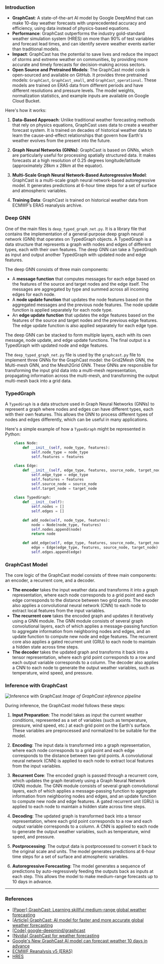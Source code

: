 ### Introduction

- **GraphCast**: A state-of-the-art AI model by Google DeepMind that can make 10-day weather forecasts with unprecedented accuracy and efficiency, using data instead of physics-based equations.
- **Performance**: GraphCast outperforms the industry gold-standard weather simulation system (HRES) on more than 90% of test variables and forecast lead times, and can identify severe weather events earlier than traditional models.
- **Impact**: GraphCast has the potential to save lives and reduce the impact of storms and extreme weather on communities, by providing more accurate and timely forecasts for decision-making across sectors.
- **Open Source and Pretrained Models**: The GraphCast model code is open-sourced and available on GitHub. It provides three pretrained models: `GraphCast`, `GraphCast_small`, and `GraphCast_operational`. These models are trained on ERA5 data from different periods and have different resolutions and pressure levels. The model weights, normalization statistics, and example inputs are available on Google Cloud Bucket.

Here's how it works:

1. **Data-Based Approach**: Unlike traditional weather forecasting methods that rely on physics equations, GraphCast uses data to create a weather forecast system. It is trained on decades of historical weather data to learn the cause-and-effect relationships that govern how Earth's weather evolves from the present into the future.

2. **Graph Neural Networks (GNNs)**: GraphCast is based on GNNs, which are particularly useful for processing spatially structured data. It makes forecasts at a high resolution of 0.25 degrees longitude/latitude (approximately 28km x 28km at the equator).

3. **Multi-Scale Graph Neural Network-Based Autoregressive Model**: GraphCast is a multi-scale graph neural network-based autoregressive model. It generates predictions at 6-hour time steps for a set of surface and atmospheric variables.

4. **Training Data**: GraphCast is trained on historical weather data from ECMWF’s ERA5 reanalysis archive.


### Deep GNN

One of the main files is `deep_typed_graph_net.py`. It is a library file that contains the implementation of a general purpose deep graph neural network (GNN) that operates on TypedGraph objects. A TypedGraph is a data structure that represents a graph with nodes and edges of different types, each with their own features. The deep GNN can take a TypedGraph as input and output another TypedGraph with updated node and edge features.

The deep GNN consists of three main components:

- A **message function** that computes messages for each edge based on the features of the source and target nodes and the edge itself. The messages are aggregated by type and summed across all incoming edges for each node.
- A **node update function** that updates the node features based on the aggregated messages and the previous node features. The node update function is applied separately for each node type.
- An **edge update function** that updates the edge features based on the features of the source and target nodes and the previous edge features. The edge update function is also applied separately for each edge type.

The deep GNN can be stacked to form multiple layers, each with its own message, node update, and edge update functions. The final output is a TypedGraph with updated node and edge features.

The `deep_typed_graph_net.py` file is used by the `graphcast.py` file to implement three GNNs for the GraphCast model: the Grid2Mesh GNN, the Multi-mesh GNN, and the Mesh2Grid GNN. These GNNs are responsible for transforming the input grid data into a multi-mesh representation, propagating information across the multi-mesh, and transforming the output multi-mesh back into a grid data. 

### TypedGraph

A `TypedGraph` is a data structure used in Graph Neural Networks (GNNs) to represent a graph where nodes and edges can have different types, each with their own features. This allows the GNN to process different types of nodes and edges differently, which can be useful in many applications.

Here's a simple example of how a `TypedGraph` might be represented in Python:

```python
    class Node:
        def __init__(self, node_type, features):
            self.node_type = node_type
            self.features = features
    
    class Edge:
        def __init__(self, edge_type, features, source_node, target_node):
            self.edge_type = edge_type
            self.features = features
            self.source_node = source_node
            self.target_node = target_node
    
    class TypedGraph:
        def __init__(self):
            self.nodes = []
            self.edges = []
    
        def add_node(self, node_type, features):
            node = Node(node_type, features)
            self.nodes.append(node)
            return node
    
        def add_edge(self, edge_type, features, source_node, target_node):
            edge = Edge(edge_type, features, source_node, target_node)
            self.edges.append(edge)
```

### GraphCast Model

The core logic of the GraphCast model consists of three main components: an encoder, a recurrent core, and a decoder.
- **The encoder** takes the input weather data and transforms it into a graph representation, where each node corresponds to a grid point and each edge corresponds to the distance between two grid points. The encoder also applies a convolutional neural network (CNN) to each node to extract local features from the input variables.
- **The recurrent core** takes the encoded graph and updates it iteratively using a GNN module. The GNN module consists of several graph convolutional layers, each of which applies a message-passing function to aggregate information from neighboring nodes and edges, and an update function to compute new node and edge features. The recurrent core also applies a gated recurrent unit (GRU) to each node to maintain a hidden state across time steps.
- **The decoder** takes the updated graph and transforms it back into a tensor representation, where each grid point corresponds to a row and each output variable corresponds to a column. The decoder also applies a CNN to each node to generate the output weather variables, such as temperature, wind speed, and pressure.

### Inference with GraphCast

![Inference with GraphCast](/blog/assets/img/graphcast_inference.png)
*Image of GraphCast inference pipeline*

During inference, the GraphCast model follows these steps:

1. **Input Preparation**: The model takes as input the current weather conditions, represented as a set of variables (such as temperature, pressure, wind speed, etc.) at each grid point on the Earth's surface. These variables are preprocessed and normalized to be suitable for the model.

2. **Encoding**: The input data is transformed into a graph representation, where each node corresponds to a grid point and each edge corresponds to the distance between two grid points. A convolutional neural network (CNN) is applied to each node to extract local features from the input variables.

3. **Recurrent Core**: The encoded graph is passed through a recurrent core, which updates the graph iteratively using a Graph Neural Network (GNN) module. The GNN module consists of several graph convolutional layers, each of which applies a message-passing function to aggregate information from neighboring nodes and edges, and an update function to compute new node and edge features. A gated recurrent unit (GRU) is applied to each node to maintain a hidden state across time steps.

4. **Decoding**: The updated graph is transformed back into a tensor representation, where each grid point corresponds to a row and each output variable corresponds to a column. A CNN is applied to each node to generate the output weather variables, such as temperature, wind speed, and pressure.

5. **Postprocessing**: The output data is postprocessed to convert it back to the original scale and units. The model generates predictions at 6-hour time steps for a set of surface and atmospheric variables.

6. **Autoregressive Forecasting**: The model generates a sequence of predictions by auto-regressively feeding the outputs back as inputs at each step. This allows the model to make medium-range forecasts up to 10 days in advance.

---

### References

- [[Paper] GraphCast: Learning skillful medium-range global weather forecasting](https://arxiv.org/abs/2212.12794)
- [[Article] GraphCast: AI model for faster and more accurate global weather forecasting](https://deepmind.google/discover/blog/graphcast-ai-model-for-faster-and-more-accurate-global-weather-forecasting/)
- [[Code] google-deepmind/graphcast](https://github.com/google-deepmind/graphcast)
- [[Nvidia] GraphCast for weather forecasting](https://docs.nvidia.com/deeplearning/modulus/modulus-core/examples/weather/graphcast/readme.html)
- [Google's New GraphCast AI model can forecast weather 10 days in advance](https://siliconangle.com/2023/11/14/googles-new-graphcast-ai-model-can-forecast-weather-10-days-advance/)
- [ECMWF Reanalysis v5 (ERA5)](https://www.ecmwf.int/en/forecasts/dataset/ecmwf-reanalysis-v5)
- [HRES](https://confluence.ecmwf.int/display/FUG/Section+2.1.2.4+HRES+-+High+Resolution+Forecasts)
